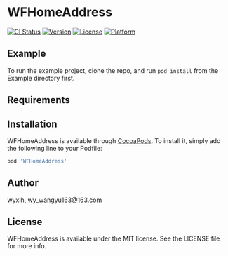 # WFHomeAddress

[![CI Status](https://img.shields.io/travis/wyxlh/WFHomeAddress.svg?style=flat)](https://travis-ci.org/wyxlh/WFHomeAddress)
[![Version](https://img.shields.io/cocoapods/v/WFHomeAddress.svg?style=flat)](https://cocoapods.org/pods/WFHomeAddress)
[![License](https://img.shields.io/cocoapods/l/WFHomeAddress.svg?style=flat)](https://cocoapods.org/pods/WFHomeAddress)
[![Platform](https://img.shields.io/cocoapods/p/WFHomeAddress.svg?style=flat)](https://cocoapods.org/pods/WFHomeAddress)

## Example

To run the example project, clone the repo, and run `pod install` from the Example directory first.

## Requirements

## Installation

WFHomeAddress is available through [CocoaPods](https://cocoapods.org). To install
it, simply add the following line to your Podfile:

```ruby
pod 'WFHomeAddress'
```

## Author

wyxlh, wy_wangyu163@163.com

## License

WFHomeAddress is available under the MIT license. See the LICENSE file for more info.
